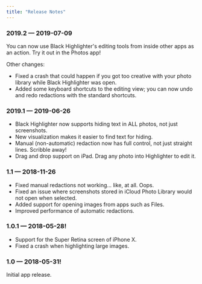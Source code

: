 ```yaml
---
title: "Release Notes"
---
```


### 2019.2 &mdash; 2019-07-09

You can now use Black Highlighter's editing tools from inside other apps as an action. Try it out in the Photos app!

Other changes:

- Fixed a crash that could happen if you got too creative with your photo library while Black Highlighter was open.
- Added some keyboard shortcuts to the editing view; you can now undo and redo redactions with the standard shortcuts.

### 2019.1 &mdash; 2019-06-26

- Black Highlighter now supports hiding text in ALL photos, not just screenshots.
- New visualization makes it easier to find text for hiding.
- Manual (non-automatic) redaction now has full control, not just straight lines. Scribble away!
- Drag and drop support on iPad. Drag any photo into Highlighter to edit it.

### 1.1 &mdash; 2018-11-26

- Fixed manual redactions not working… like, at all. Oops.
- Fixed an issue where screenshots stored in iCloud Photo Library would not open when selected.
- Added support for opening images from apps such as Files.
- Improved performance of automatic redactions.

### 1.0.1 &mdash; 2018-05-28!

- Support for the Super Retina screen of iPhone X.
- Fixed a crash when highlighting large images.

### 1.0 &mdash; 2018-05-31!

Initial app release.

